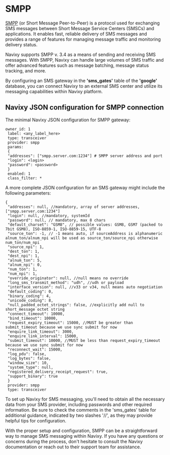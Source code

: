 # SMPP

[SMPP](https://en.wikipedia.org/wiki/Short_Message_Peer-to-Peer) (or Short Message Peer-to-Peer) is a protocol used for exchanging SMS messages between Short Message Service Centers (SMSCs) and applications. It enables fast, reliable delivery of SMS messages and provides a range of features for managing message traffic and monitoring delivery status.

Navixy supports SMPP v. 3.4 as a means of sending and receiving SMS messages. With SMPP, Navixy can handle large volumes of SMS traffic and offer advanced features such as message batching, message status tracking, and more.

By configuring an SMS gateway in the **'sms\_gates'** table of the **'google'** database, you can connect Navixy to an external SMS center and utilize its messaging capabilities within Navixy platform.

## Navixy JSON configuration for SMPP connection

The minimal Navixy JSON configuration for SMPP gateway:

```
owner_id: 1
 label: <any_label_here>
 type: transceiver
 provider: smpp
 params:
 {
 "addresses": ["smpp.server.com:1234"] # SMPP server address and port
 "login": <login>
 "password": <password>
 }
 enabled: 1
 class_filter: *
```

A more complete JSON configuration for an SMS gateway might include the following parameters:

```
{
 "addresses": null, //mandatory, array of server addresses, ["smpp.server.com:1234"]
 "login": null, //mandatory, systemId
 "password": null, // mandatory, max 8 chars
 "default_charset": "GSM8", // possible values: GSM8, GSM7 (packed to 7bit GSM8), ISO-8859-1, ISO-8859-15, UTF-8
 "source_ton": -1, // -1 means auto, if sourceAddress is alphanumeric alnum_ton/alnum_npi will be used as source_ton/source_npi otherwise num_ton/num_npi
 "source_npi": 1,
 "dest_ton": 1,
 "dest_npi": 1,
 "alnum_ton": 5,
 "alnum_npi": 0,
 "num_ton": 1,
 "num_npi": 1,
 "override_originator": null, //null means no override
 "long_sms_transmit_method": "udh", //udh or payload
 "interface_version": null, //v33 or v34, null means auto negotiation
 "default_coding": 0,
 "binary_coding": 4,
 "unicode_coding": 8,
 "null_padded_octet_strings": false, //explicitly add null to short_message octet string
 "connect_timeout": 10000,
 "bind_timeout": 10000,
 "request_expiry_timeout": 15000, //MUST be greater than submit_timeout because we use sync submit for now
 "enquire_link_timeout": 3000,
 "enquire_link_interval": 15000,
 "submit_timeout": 10000, //MUST be less than request_expiry_timeout because we use sync submit for now
 "reconnect_wait": 15000,
 "log_pdu": false,
 "log_bytes": false,
 "window_size": 10,
 "system_type": null,
 "registered_delivery_receipt_request": true,
 "support_binary": true
 }
 provider: smpp
 type: transceiver
```

To set up Navixy for SMS messaging, you'll need to obtain all the necessary data from your SMS provider, including passwords and other required information. Be sure to check the comments in the 'sms\_gates' table for additional guidance, indicated by two slashes '//', as they may provide helpful tips for configuration.

With the proper setup and configuration, SMPP can be a straightforward way to manage SMS messaging within Navixy. If you have any questions or concerns during the process, don't hesitate to consult the Navixy documentation or reach out to their support team for assistance.